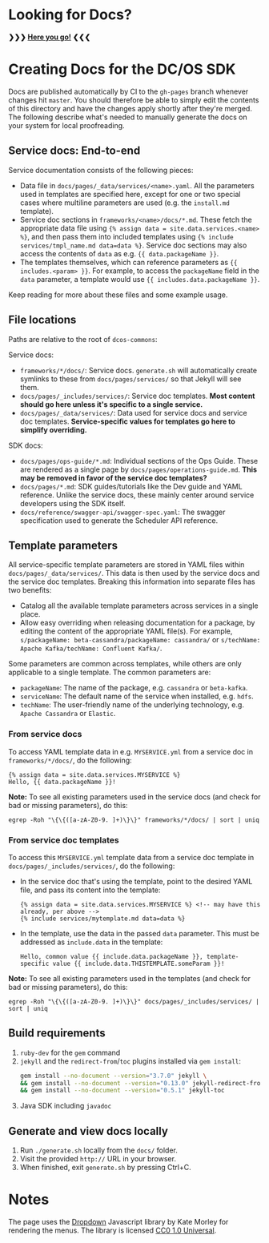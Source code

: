 # Looking for Docs?

**❯❯❯ [Here you go!](https://mesosphere.github.io/dcos-commons/) ❮❮❮**

# Creating Docs for the DC/OS SDK

Docs are published automatically by CI to the `gh-pages` branch whenever changes hit `master`.
You should therefore be able to simply edit the contents of this directory and have the changes apply shortly after they're merged.
The following describe what's needed to manually generate the docs on your system for local proofreading.

## Service docs: End-to-end

Service documentation consists of the following pieces:

- Data file in `docs/pages/_data/services/<name>.yaml`. All the parameters used in templates are specified here, except for one or two special cases where multiline parameters are used (e.g. the `install.md` template).
- Service doc sections in `frameworks/<name>/docs/*.md`. These fetch the appropriate data file using `{% assign data = site.data.services.<name> %}`, and then pass them into included templates using `{% include services/tmpl_name.md data=data %}`. Service doc sections may also access the contents of `data` as e.g. `{{ data.packageName }}`.
- The templates themselves, which can reference parameters as `{{ includes.<param> }}`. For example, to access the `packageName` field in the `data` parameter, a template would use `{{ includes.data.packageName }}`.

Keep reading for more about these files and some example usage.

## File locations

Paths are relative to the root of `dcos-commons`:

Service docs:
- `frameworks/*/docs/`: Service docs. `generate.sh` will automatically create symlinks to these from `docs/pages/services/` so that Jekyll will see them.
- `docs/pages/_includes/services/`: Service doc templates. **Most content should go here unless it's specific to a single service.**
- `docs/pages/_data/services/`: Data used for service docs and service doc templates. **Service-specific values for templates go here to simplify overriding.**

SDK docs:
- `docs/pages/ops-guide/*.md`: Individual sections of the Ops Guide. These are rendered as a single page by `docs/pages/operations-guide.md`. **This may be removed in favor of the service doc templates?**
- `docs/pages/*.md`: SDK guides/tutorials like the Dev guide and YAML reference. Unlike the service docs, these mainly center around service developers using the SDK itself.
- `docs/reference/swagger-api/swagger-spec.yaml`: The swagger specification used to generate the Scheduler API reference.

## Template parameters

All service-specific template parameters are stored in YAML files within `docs/pages/_data/services/`. This data is then used by the service docs and the service doc templates. Breaking this information into separate files has two benefits:
- Catalog all the available template parameters across services in a single place.
- Allow easy overriding when releasing documentation for a package, by editing the content of the appropriate YAML file(s). For example, `s/packageName: beta-cassandra/packageName: cassandra/` or `s/techName: Apache Kafka/techName: Confluent Kafka/`.

Some parameters are common across templates, while others are only applicable to a single template. The common parameters are:
- `packageName`: The name of the package, e.g. `cassandra` or `beta-kafka`.
- `serviceName`: The default name of the service when installed, e.g. `hdfs`.
- `techName`: The user-friendly name of the underlying technology, e.g. `Apache Cassandra` or `Elastic`.

### From service docs

To access YAML template data in e.g. `MYSERVICE.yml` from a service doc in `frameworks/*/docs/`, do the following:
  ```
  {% assign data = site.data.services.MYSERVICE %}
  Hello, {{ data.packageName }}!
  ```

**Note:** To see all existing parameters used in the service docs (and check for bad or missing parameters), do this:

```
egrep -Roh "\{\{([a-zA-Z0-9. ]+)\}\}" frameworks/*/docs/ | sort | uniq
```

### From service doc templates

To access this `MYSERVICE.yml` template data from a service doc template in `docs/pages/_includes/services/`, do the following:
- In the service doc that's using the template, point to the desired YAML file, and pass its content into the template:
  ```
  {% assign data = site.data.services.MYSERVICE %} <!-- may have this already, per above -->
  {% include services/mytemplate.md data=data %}
  ```
- In the template, use the data in the passed `data` parameter. This must be addressed as `include.data` in the template:
  ```
  Hello, common value {{ include.data.packageName }}, template-specific value {{ include.data.THISTEMPLATE.someParam }}!
  ```

**Note:** To see all existing parameters used in the templates (and check for bad or missing parameters), do this:

```
egrep -Roh "\{\{([a-zA-Z0-9. ]+)\}\}" docs/pages/_includes/services/ | sort | uniq
```

## Build requirements

1. `ruby-dev` for the `gem` command
2. `jekyll` and the `redirect-from`/`toc` plugins installed via `gem install`:
    ```bash
    gem install --no-document --version="3.7.0" jekyll \
    && gem install --no-document --version="0.13.0" jekyll-redirect-from \
    && gem install --no-document --version="0.5.1" jekyll-toc
    ```
3. Java SDK including `javadoc`

## Generate and view docs locally

1. Run `./generate.sh` locally from the `docs/` folder.
2. Visit the provided `http://` URL in your browser.
3. When finished, exit `generate.sh` by pressing Ctrl+C.

# Notes

The page uses the [Dropdown](http://code.iamkate.com/javascript/touch-friendly-drop-down-menus/) Javascript library by Kate Morley for rendering the menus. The library is licensed [CC0 1.0 Universal](https://creativecommons.org/publicdomain/zero/1.0/legalcode).
